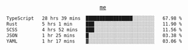 <p align="center">
  <samp>
    <a href="https://yiwwhl.com">me</a>
  </samp>
</p>

<!--START_SECTION:waka-->

```txt
TypeScript   28 hrs 39 mins  █████████████████░░░░░░░░   67.98 %
Rust         5 hrs 1 min     ███░░░░░░░░░░░░░░░░░░░░░░   11.90 %
SCSS         4 hrs 52 mins   ███░░░░░░░░░░░░░░░░░░░░░░   11.56 %
JSON         1 hr 25 mins    █░░░░░░░░░░░░░░░░░░░░░░░░   03.38 %
YAML         1 hr 17 mins    ▓░░░░░░░░░░░░░░░░░░░░░░░░   03.06 %
```

<!--END_SECTION:waka-->